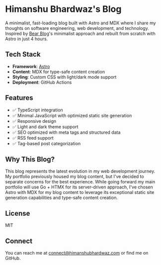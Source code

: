 # Himanshu Bhardwaz's Blog

A minimalist, fast-loading blog built with Astro and MDX where I share my thoughts on software engineering, web development, and technology. Inspired by [Bear Blog](https://bearblog.dev)'s minimalist approach and rebuilt from scratch with Astro in just 4 hours.

## Tech Stack

- **Framework**: [Astro](https://astro.build)
- **Content**: MDX for type-safe content creation
- **Styling**: Custom CSS with light/dark mode support
- **Deployment**: GitHub Actions

## Features

- ✅ TypeScript integration
- ✅ Minimal JavaScript with optimized static site generation
- ✅ Responsive design
- ✅ Light and dark theme support
- ✅ SEO optimized with meta tags and structured data
- ✅ RSS feed support
- ✅ Tag-based post categorization

## Why This Blog?

This blog represents the latest evolution in my web development journey. My portfolio previously housed my blog content, but I've decided to separate concerns for the best experience. While going forward my main portfolio will use Go + HTMX for its server-driven approach, I've chosen Astro with MDX for my blog content to leverage its exceptional static site generation capabilities and type-safe content creation.

## License

MIT

## Connect

You can reach me at connect@himanshubhardwaz.com or find me on GitHub.
